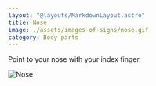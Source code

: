 ```yaml
---
layout: "@layouts/MarkdownLayout.astro"
title: Nose
image: ./assets/images-of-signs/nose.gif
category: Body parts
---
```


Point to your nose with your index finger.

![Nose](@signs/nose.gif)
